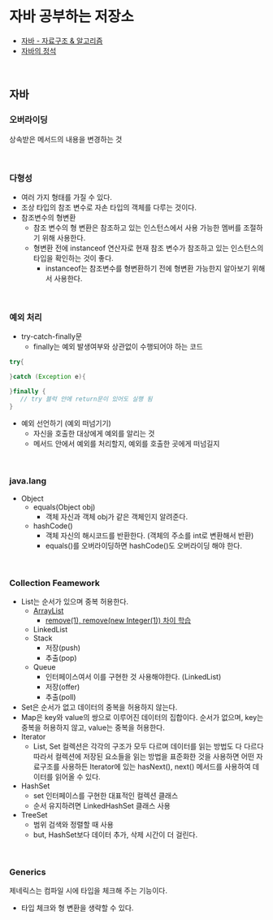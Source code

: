 # 자바 공부하는 저장소
- [자바 - 자료구조 & 알고리즘](https://fastcampus.co.kr/dev_online_codingtest)
- [자바의 정석](https://github.com/castello/javajungsuk3/tree/master/%EC%97%B0%EC%8A%B5%EB%AC%B8%EC%A0%9C%ED%92%80%EC%9D%B4)

<br>

## 자바

### 오버라이딩
상속받은 메서드의 내용을 변경하는 것

<br>

### 다형성
- 여러 가지 형태를 가질 수 있다.
- 조상 타입의 참조 변수로 자손 타입의 객체를 다루는 것이다.
- 참조변수의 형변환
  - 참조 변수의 형 변환은 참조하고 있는 인스턴스에서 사용 가능한 멤버를 조절하기 위해 사용한다.
  - 형변환 전에 instanceof 연산자로 현재 참조 변수가 참조하고 있는 인스턴스의 타입을 확인하는 것이 좋다.
    - instanceof는 참조변수를 형변환하기 전에 형변환 가능한지 알아보기 위해서 사용한다. 

<br>

### 예외 처리
- try-catch-finally문
  - finally는 예외 발생여부와 상관없이 수행되어야 하는 코드
```java 
try{

}catch (Exception e){

}finally {
   // try 블럭 안에 return문이 있어도 실행 됨
}
```
- 예외 선언하기 (예외 떠넘기기)
  -  자신을 호출한 대상에게 예외를 알리는 것
  -  메서드 안에서 예외를 처리할지, 예외를 호출한 곳에게 떠넘길지

<br>

### java.lang
- Object
  - equals(Object obj)
    - 객체 자신과 객체 obj가 같은 객체인지 알려준다. 
  - hashCode()
    - 객체 자신의 해시코드를 반환한다. (객체의 주소를 int로 변환해서 반환) 
    - equals()를 오버라이딩하면 hashCode()도 오버라이딩 해야 한다.

<br>

### Collection Feamework
- List는 순서가 있으며 중복 허용한다.
  - [ArrayList](https://wjdalswl0215.tistory.com/119?category=1020684)
    - [remove(1), remove(new Integer(1)) 차이 학습](https://wjdalswl0215.tistory.com/129?category=1021955) 
  - LinkedList 
  - Stack
    - 저장(push)
    - 추출(pop) 
  - Queue
    - 인터페이스여서 이를 구현한 것 사용해야한다. (LinkedList)
    - 저장(offer)
    - 추출(poll)
- Set은 순서가 없고 데이터의 중복을 허용하지 않는다.
- Map은 key와 value의 쌍으로 이루어진 데이터의 집합이다. 순서가 없으며, key는 중복을 허용하지 않고, value는 중복을 허용한다.
- Iterator
  - List, Set 컬렉션은 각각의 구조가 모두 다르며 데이터를 읽는 방법도 다 다르다 따라서 컬렉션에 저장된 요소들을 읽는 방법을 표준화한 것을 사용하면 어떤 자료구조를 사용하든 Iterator에 있는 hasNext(), next() 메서드를 사용하여 데이터를 읽어올 수 있다.
- HashSet
  - set 인터페이스를 구현한 대표적인 컬렉션 클래스
  - 순서 유지하려면 LinkedHashSet 클래스 사용
- TreeSet
  - 범위 검색와 정렬할 때 사용  
  - but, HashSet보다 데이터 추가, 삭제 시간이 더 걸린다.

<br>

### Generics
제네릭스는 컴파일 시에 타입을 체크해 주는 기능이다.
- 타입 체크와 형 변환을 생략할 수 있다.
